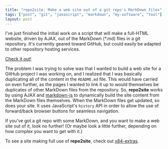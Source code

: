 ```yaml
---
title: "repo2site: Make a web site out of a git repo's MarkDown files"
tags: ["post", "git", "javascript", "markdown", "my-software", "tool"]
layout: post
---
```


I've just finished the initial work on a script that will make a
full-HTML website, driven by AJAX, out of the MarkDown (\*.md) files in
a git repository. It's currently geared toward GitHub, but could easily
be adapted to other repository hosting services.<!--more-->

[Check it out!](https://github.com/haliphax/repo2site)

The problem I was trying to solve was that I wanted to build a web site
for a GitHub project I was working on, and I realized that I was
basically duplicating all of the content in the `README.md` file. This
would have carried on even further, as the pages I wanted to link it up
to would themselves be duplicates of other MarkDown files from the
repository. So, **repo2site** works by using AJAX and
[markdown-js](https://github.com/evilstreak/markdown-js) to dynamically
build the site content from the MarkDown files themselves. When the
MarkDown files get updated, so does your site. It uses JavaScript's
`history` API in order to allow the use of forward/back browser buttons
for seamless navigation.

If you've got a git repo with some MarkDown, and you want to make a web
site out of it, look no further! (Or maybe look a little further,
depending on how complex you want to get with it.)

To see a site making full use of **repo2site**, check out
[x84-extras](https://x84-extras.github.io).
